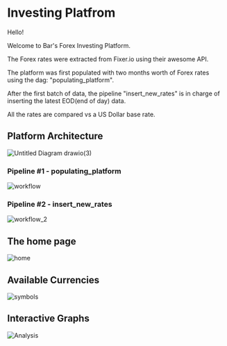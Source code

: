 # Investing Platfrom

Hello!

Welcome to Bar's Forex Investing Platform.

The Forex rates were extracted from Fixer.io using their awesome API.

The platform was first populated with two months worth of Forex rates using the dag: "populating_platform". 

After the first batch of data, the pipeline "insert_new_rates" is in charge of inserting the latest EOD(end of day) data.

All the rates are compared vs a US Dollar base rate. 

## Platform Architecture
![Untitled Diagram drawio(3)](https://user-images.githubusercontent.com/65648983/210087841-a6789329-e4ad-42ad-b29f-d82525b68eb2.png)


### Pipeline #1 - populating_platform
![workflow](https://user-images.githubusercontent.com/65648983/209153010-170cfa40-1cc0-4908-9bd6-1f87e6e01eb1.png)

### Pipeline #2 - insert_new_rates
![workflow_2](https://user-images.githubusercontent.com/65648983/210083958-01878e18-4d56-47ee-8ddf-4a0a140c569c.png)


## The home page
![home](https://user-images.githubusercontent.com/65648983/209152417-dd3d6ad9-1cd4-4425-b26c-6f560913950b.png)


## Available Currencies
![symbols](https://user-images.githubusercontent.com/65648983/209988258-fbde2d07-9627-46b0-96ee-39c5dad45b91.png)


## Interactive Graphs
![Analysis](https://user-images.githubusercontent.com/65648983/209988511-d285aa2b-3fc1-42a0-9c10-ff7ae38da4f1.png)
